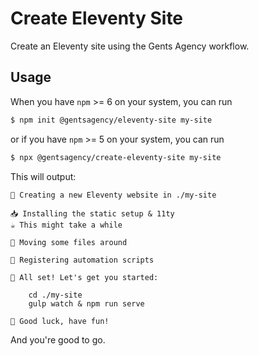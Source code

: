 # Create Eleventy Site

Create an Eleventy site using the Gents Agency workflow.

## Usage

When you have `npm` >= 6 on your system, you can run

```sh
$ npm init @gentsagency/eleventy-site my-site
```

or if you have `npm` >= 5 on your system, you can run

```sh
$ npx @gentsagency/create-eleventy-site my-site
```

This will output:

```
👋 Creating a new Eleventy website in ./my-site

📥 Installing the static setup & 11ty
☕️ This might take a while

🚢 Moving some files around

🤖 Registering automation scripts

🌱 All set! Let's get you started:

    cd ./my-site
    gulp watch & npm run serve

🤞 Good luck, have fun!
```

And you're good to go.
